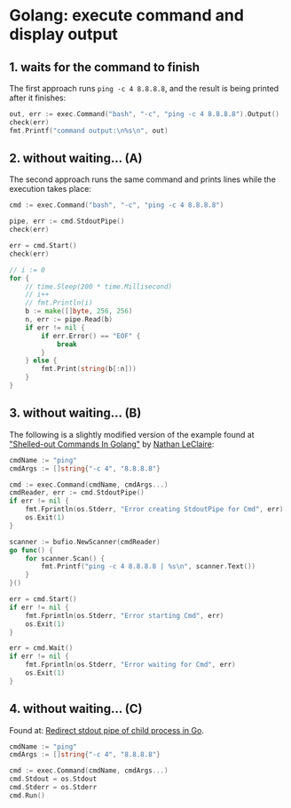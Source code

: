 # Golang: execute command and display output

## 1. waits for the command to finish

The first approach runs `ping -c 4 8.8.8.8`, and the result is being printed after it finishes:

```go
out, err := exec.Command("bash", "-c", "ping -c 4 8.8.8.8").Output()
check(err)
fmt.Printf("command output:\n%s\n", out)
```

## 2. without waiting... (A)

The second approach runs the same command and prints lines while the execution takes place:

```go
cmd := exec.Command("bash", "-c", "ping -c 4 8.8.8.8")

pipe, err := cmd.StdoutPipe()
check(err)

err = cmd.Start()
check(err)

// i := 0
for {
	// time.Sleep(200 * time.Millisecond)
	// i++
	// fmt.Println(i)
	b := make([]byte, 256, 256)
	n, err := pipe.Read(b)
	if err != nil {
		if err.Error() == "EOF" {
			break
		}
	} else {
		fmt.Print(string(b[:n]))
	}
}
```

## 3. without waiting... (B)

The following is a slightly modified version of the example found at ["Shelled-out Commands In Golang"](https://nathanleclaire.com/blog/2014/12/29/shelled-out-commands-in-golang/) by [Nathan LeClaire](https://nathanleclaire.com/):

```go
cmdName := "ping"
cmdArgs := []string{"-c 4", "8.8.8.8"}

cmd := exec.Command(cmdName, cmdArgs...)
cmdReader, err := cmd.StdoutPipe()
if err != nil {
	fmt.Fprintln(os.Stderr, "Error creating StdoutPipe for Cmd", err)
	os.Exit(1)
}

scanner := bufio.NewScanner(cmdReader)
go func() {
	for scanner.Scan() {
		fmt.Printf("ping -c 4 8.8.8.8 | %s\n", scanner.Text())
	}
}()

err = cmd.Start()
if err != nil {
	fmt.Fprintln(os.Stderr, "Error starting Cmd", err)
	os.Exit(1)
}

err = cmd.Wait()
if err != nil {
	fmt.Fprintln(os.Stderr, "Error waiting for Cmd", err)
	os.Exit(1)
}

```

## 4. without waiting... (C)

Found at: [Redirect stdout pipe of child process in Go](https://stackoverflow.com/questions/8875038/redirect-stdout-pipe-of-child-process-in-go).

```go
cmdName := "ping"
cmdArgs := []string{"-c 4", "8.8.8.8"}

cmd := exec.Command(cmdName, cmdArgs...)
cmd.Stdout = os.Stdout
cmd.Stderr = os.Stderr
cmd.Run()
```